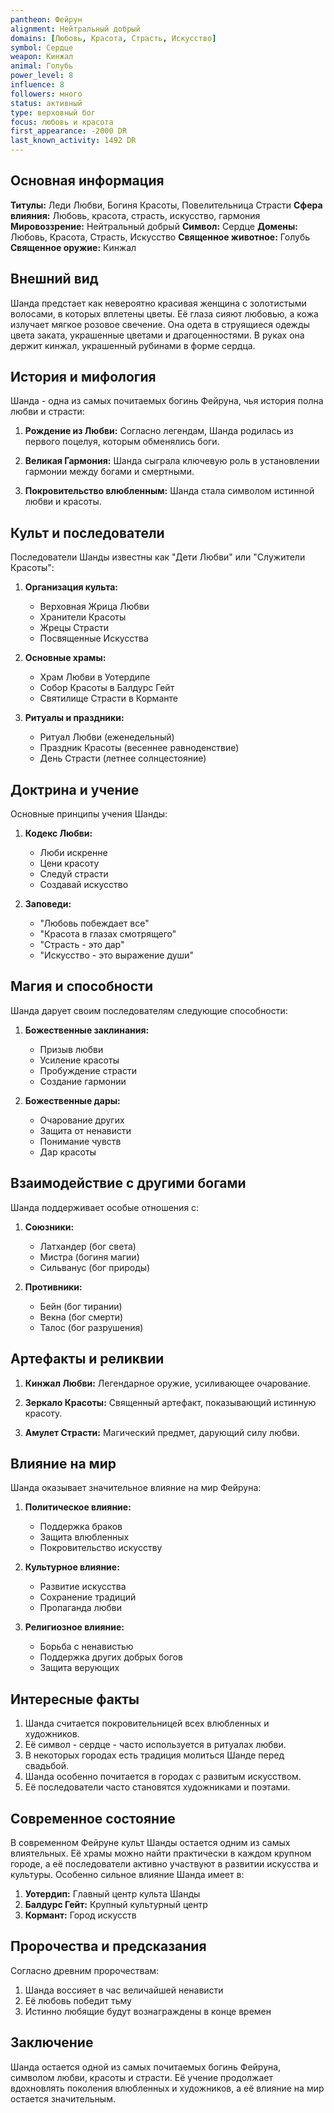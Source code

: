 ```yaml
---
pantheon: Фейрун
alignment: Нейтральный добрый
domains: [Любовь, Красота, Страсть, Искусство]
symbol: Сердце
weapon: Кинжал
animal: Голубь
power_level: 8
influence: 8
followers: много
status: активный
type: верховный бог
focus: любовь и красота
first_appearance: -2000 DR
last_known_activity: 1492 DR
---
```


## Основная информация

**Титулы:** Леди Любви, Богиня Красоты, Повелительница Страсти
**Сфера влияния:** Любовь, красота, страсть, искусство, гармония
**Мировоззрение:** Нейтральный добрый
**Символ:** Сердце
**Домены:** Любовь, Красота, Страсть, Искусство
**Священное животное:** Голубь
**Священное оружие:** Кинжал

## Внешний вид

Шанда предстает как невероятно красивая женщина с золотистыми волосами, в которых вплетены цветы. Её глаза сияют любовью, а кожа излучает мягкое розовое свечение. Она одета в струящиеся одежды цвета заката, украшенные цветами и драгоценностями. В руках она держит кинжал, украшенный рубинами в форме сердца.

## История и мифология

Шанда - одна из самых почитаемых богинь Фейруна, чья история полна любви и страсти:

1. **Рождение из Любви:** Согласно легендам, Шанда родилась из первого поцелуя, которым обменялись боги.

2. **Великая Гармония:** Шанда сыграла ключевую роль в установлении гармонии между богами и смертными.

3. **Покровительство влюбленным:** Шанда стала символом истинной любви и красоты.

## Культ и последователи

Последователи Шанды известны как "Дети Любви" или "Служители Красоты":

1. **Организация культа:**

   - Верховная Жрица Любви
   - Хранители Красоты
   - Жрецы Страсти
   - Посвященные Искусства

2. **Основные храмы:**

   - Храм Любви в Уотердипе
   - Собор Красоты в Балдурс Гейт
   - Святилище Страсти в Корманте

3. **Ритуалы и праздники:**
   - Ритуал Любви (еженедельный)
   - Праздник Красоты (весеннее равноденствие)
   - День Страсти (летнее солнцестояние)

## Доктрина и учение

Основные принципы учения Шанды:

1. **Кодекс Любви:**

   - Люби искренне
   - Цени красоту
   - Следуй страсти
   - Создавай искусство

2. **Заповеди:**
   - "Любовь побеждает все"
   - "Красота в глазах смотрящего"
   - "Страсть - это дар"
   - "Искусство - это выражение души"

## Магия и способности

Шанда дарует своим последователям следующие способности:

1. **Божественные заклинания:**

   - Призыв любви
   - Усиление красоты
   - Пробуждение страсти
   - Создание гармонии

2. **Божественные дары:**
   - Очарование других
   - Защита от ненависти
   - Понимание чувств
   - Дар красоты

## Взаимодействие с другими богами

Шанда поддерживает особые отношения с:

1. **Союзники:**

   - Латхандер (бог света)
   - Мистра (богиня магии)
   - Сильванус (бог природы)

2. **Противники:**
   - Бейн (бог тирании)
   - Векна (бог смерти)
   - Талос (бог разрушения)

## Артефакты и реликвии

1. **Кинжал Любви:** Легендарное оружие, усиливающее очарование.

2. **Зеркало Красоты:** Священный артефакт, показывающий истинную красоту.

3. **Амулет Страсти:** Магический предмет, дарующий силу любви.

## Влияние на мир

Шанда оказывает значительное влияние на мир Фейруна:

1. **Политическое влияние:**

   - Поддержка браков
   - Защита влюбленных
   - Покровительство искусству

2. **Культурное влияние:**

   - Развитие искусства
   - Сохранение традиций
   - Пропаганда любви

3. **Религиозное влияние:**
   - Борьба с ненавистью
   - Поддержка других добрых богов
   - Защита верующих

## Интересные факты

1. Шанда считается покровительницей всех влюбленных и художников.
2. Её символ - сердце - часто используется в ритуалах любви.
3. В некоторых городах есть традиция молиться Шанде перед свадьбой.
4. Шанда особенно почитается в городах с развитым искусством.
5. Её последователи часто становятся художниками и поэтами.

## Современное состояние

В современном Фейруне культ Шанды остается одним из самых влиятельных. Её храмы можно найти практически в каждом крупном городе, а её последователи активно участвуют в развитии искусства и культуры. Особенно сильное влияние Шанда имеет в:

1. **Уотердип:** Главный центр культа Шанды
2. **Балдурс Гейт:** Крупный культурный центр
3. **Кормант:** Город искусств

## Пророчества и предсказания

Согласно древним пророчествам:

1. Шанда воссияет в час величайшей ненависти
2. Её любовь победит тьму
3. Истинно любящие будут вознаграждены в конце времен

## Заключение

Шанда остается одной из самых почитаемых богинь Фейруна, символом любви, красоты и страсти. Её учение продолжает вдохновлять поколения влюбленных и художников, а её влияние на мир остается значительным.
